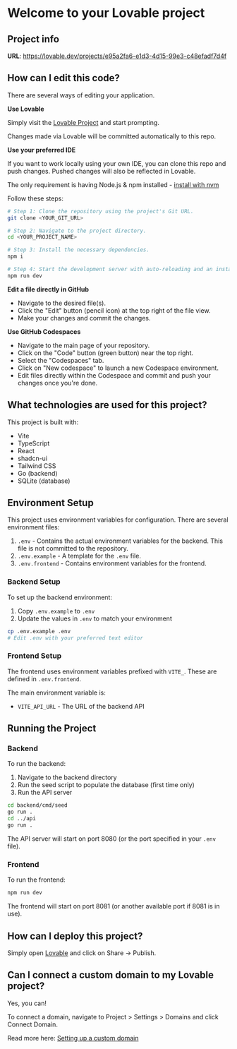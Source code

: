 # Welcome to your Lovable project

## Project info

**URL**: https://lovable.dev/projects/e95a2fa6-e1d3-4d15-99e3-c48efadf7d4f

## How can I edit this code?

There are several ways of editing your application.

**Use Lovable**

Simply visit the [Lovable Project](https://lovable.dev/projects/e95a2fa6-e1d3-4d15-99e3-c48efadf7d4f) and start prompting.

Changes made via Lovable will be committed automatically to this repo.

**Use your preferred IDE**

If you want to work locally using your own IDE, you can clone this repo and push changes. Pushed changes will also be reflected in Lovable.

The only requirement is having Node.js & npm installed - [install with nvm](https://github.com/nvm-sh/nvm#installing-and-updating)

Follow these steps:

```sh
# Step 1: Clone the repository using the project's Git URL.
git clone <YOUR_GIT_URL>

# Step 2: Navigate to the project directory.
cd <YOUR_PROJECT_NAME>

# Step 3: Install the necessary dependencies.
npm i

# Step 4: Start the development server with auto-reloading and an instant preview.
npm run dev
```

**Edit a file directly in GitHub**

- Navigate to the desired file(s).
- Click the "Edit" button (pencil icon) at the top right of the file view.
- Make your changes and commit the changes.

**Use GitHub Codespaces**

- Navigate to the main page of your repository.
- Click on the "Code" button (green button) near the top right.
- Select the "Codespaces" tab.
- Click on "New codespace" to launch a new Codespace environment.
- Edit files directly within the Codespace and commit and push your changes once you're done.

## What technologies are used for this project?

This project is built with:

- Vite
- TypeScript
- React
- shadcn-ui
- Tailwind CSS
- Go (backend)
- SQLite (database)

## Environment Setup

This project uses environment variables for configuration. There are several environment files:

1. `.env` - Contains the actual environment variables for the backend. This file is not committed to the repository.
2. `.env.example` - A template for the `.env` file.
3. `.env.frontend` - Contains environment variables for the frontend.

### Backend Setup

To set up the backend environment:

1. Copy `.env.example` to `.env`
2. Update the values in `.env` to match your environment

```sh
cp .env.example .env
# Edit .env with your preferred text editor
```

### Frontend Setup

The frontend uses environment variables prefixed with `VITE_`. These are defined in `.env.frontend`.

The main environment variable is:

- `VITE_API_URL` - The URL of the backend API

## Running the Project

### Backend

To run the backend:

1. Navigate to the backend directory
2. Run the seed script to populate the database (first time only)
3. Run the API server

```sh
cd backend/cmd/seed
go run .
cd ../api
go run .
```

The API server will start on port 8080 (or the port specified in your `.env` file).

### Frontend

To run the frontend:

```sh
npm run dev
```

The frontend will start on port 8081 (or another available port if 8081 is in use).

## How can I deploy this project?

Simply open [Lovable](https://lovable.dev/projects/e95a2fa6-e1d3-4d15-99e3-c48efadf7d4f) and click on Share -> Publish.

## Can I connect a custom domain to my Lovable project?

Yes, you can!

To connect a domain, navigate to Project > Settings > Domains and click Connect Domain.

Read more here: [Setting up a custom domain](https://docs.lovable.dev/tips-tricks/custom-domain#step-by-step-guide)
